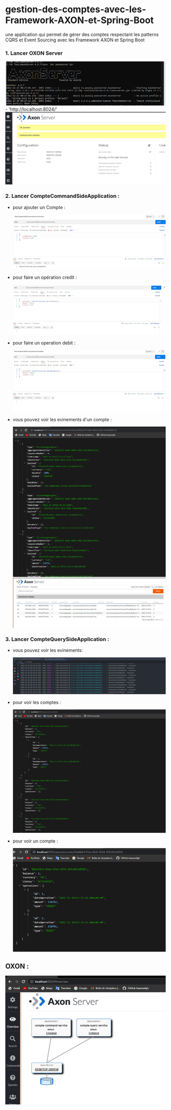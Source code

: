 # gestion-des-comptes-avec-les-Framework-AXON-et-Spring-Boot
une application qui permet de gérer des comptes respectant les patterns CQRS et Event Sourcing avec les Framework AXON et Spring Boot 



### 1. Lancer OXON Server 

<img src="imgs/img1.png">
- 'http://localhost:8024/'

<img src="imgs/img2.png">



### 2. Lancer CompteCommandSideApplication :

 -  pour ajouter un Compte :

    <img src="imgs/img3.png">


 - pour faire un opération credit :

    <img src="imgs/img4.png">


 - pour faire un operation debit :


    <img src="imgs/img5.png">


 - vous pouvez voir les evinements d'un compte :

    <img src="imgs/img6.png">

    <img src="imgs/img7.png">



### 3. Lancer CompteQuerySideApplication :
 
 - vous pouvez voir les evinements:

    <img src="imgs/img8.png">


 - pour voir les comptes : 

    <img src="imgs/img9.png">

 - pour voir un compte : 

    <img src="imgs/img10.png">


## OXON :

<img src="imgs/img11.png">

